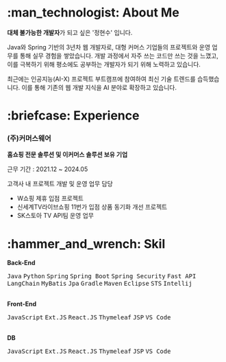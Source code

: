 <H1>:man_technologist: About Me</H1>
<p><strong>대체 불가능한 개발자</strong>가 되고 싶은 '정현수' 입니다.</p>
<p>Java와 Spring 기반의 3년차 웹 개발자로, 대형 커머스 기업들의 프로젝트와 운영 업무를 통해 실무 경험을 쌓았습니다. 개발 과정에서 자주 쓰는 코드만 쓰는 것을 느꼈고, 이를 극복하기 위해 평소에도 공부하는 개발자가 되기 위해 노력하고 있습니다.</p>
<p>최근에는 인공지능(AI-X) 프로젝트 부트캠프에 참여하여 최신 기술 트렌드를 습득했습니다. 이를 통해 기존의 웹 개발 지식을 AI 분야로 확장하고 있습니다.</p>

<H1>:briefcase: Experience</H1>  
<H3>(주)커머스웨어</H3> 
<p><strong>홈쇼핑 전문 솔루션 및 이커머스 솔루션 보유 기업</strong></p>
<p>근무 기간 : 2021.12 ~ 2024.05</p>
<p>고객사 내 프로젝트 개발 및 운영 업무 담당</p>
<ul>
  <li>W쇼핑 제휴 입점 프로젝트</li>
  <li>신세계TV라이브쇼핑 11번가 입점 상품 동기화 개선 프로젝트</li>
  <li>SK스토아 TV API팀 운영 업무</li>
</ul>

<H1>:hammer_and_wrench: Skil</H1>
<p><strong>Back-End</strong></p>
<kbd>Java</kbd> <kbd>Python</kbd> <kbd>Spring</kbd> <kbd>Spring Boot</kbd> <kbd>Spring Security</kbd> <kbd>Fast API</kbd> <kbd>LangChain</kbd> <kbd>MyBatis</kbd> <kbd>Jpa</kbd> <kbd>Gradle</kbd> <kbd>Maven</kbd> <kbd>Eclipse</kbd> <kbd>STS</kbd> <kbd>Intellij</kbd><br/>
<br/>
<p><strong>Front-End</strong></p>
<kbd>JavaScript</kbd> <kbd>Ext.JS</kbd> <kbd>React.JS</kbd> <kbd>Thymeleaf</kbd> <kbd>JSP</kbd> <kbd>VS Code</kbd><br/>
<br/>
<p><strong>DB</strong></p>
<kbd>JavaScript</kbd> <kbd>Ext.JS</kbd> <kbd>React.JS</kbd> <kbd>Thymeleaf</kbd> <kbd>JSP</kbd> <kbd>VS Code</kbd>
















<!--
**hyunsujung3679/hyunsujung3679** is a ✨ _special_ ✨ repository because its `README.md` (this file) appears on your GitHub profile.

Here are some ideas to get you started:

- 🔭 I’m currently working on ...
- 🌱 I’m currently learning ...
- 👯 I’m looking to collaborate on ...
- 🤔 I’m looking for help with ...
- 💬 Ask me about ...
- 📫 How to reach me: ...
- 😄 Pronouns: ...
- ⚡ Fun fact: ...
-->
